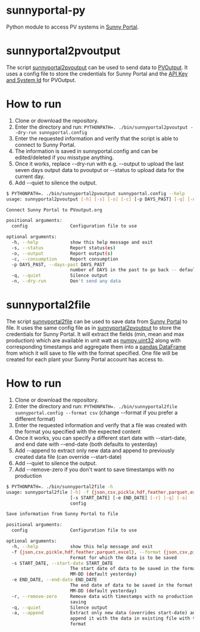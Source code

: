 # sunnyportal-py
Python module to access PV systems in [Sunny Portal](https://www.sunnyportal.com/).

# sunnyportal2pvoutput
The script [sunnyportal2pvoutput](bin/sunnyportal2pvoutput) can be used to send
data to [PVOutput](http://pvoutput.org/). It uses a config file to store the
credentials for Sunny Portal and the
[API Key and System Id](http://pvoutput.org/account.jsp) for PVOutput.

# How to run
1. Clone or download the repository.
2. Enter the directory and run: 
    ```PYTHONPATH=. ./bin/sunnyportal2pvoutput --dry-run sunnyportal.config```
3. Enter the requested information and verify that the script is able to connect to Sunny Portal.
4. The information is saved in sunnyportal.config and can be edited/deleted if you misstype anything.
5. Once it works, replace --dry-run with e.g. --output to upload the last seven days output data to pvoutput or --status to upload data for the current day.
6. Add --quiet to silence the output.

```sh
$ PYTHONPATH=. ./bin/sunnyportal2pvoutput sunnyportal.config --help
usage: sunnyportal2pvoutput [-h] [-s] [-o] [-c] [-p DAYS_PAST] [-q] [-n] config

Connect Sunny Portal to PVoutput.org

positional arguments:
  config                Configuration file to use

optional arguments:
  -h, --help            show this help message and exit
  -s, --status          Report status(es)
  -o, --output          Report output(s)
  -c, --consumption     Report consumption
  -p DAYS_PAST, --days-past DAYS_PAST
                        number of DAYS in the past to go back -- default: 0 (today only)
  -q, --quiet           Silence output
  -n, --dry-run         Don't send any data
```


# sunnyportal2file
The script [sunnyportal2file](bin/sunnyportal2file) can be used to save data from [Sunny Portal](https://www.sunnyportal.com/) to file.
It uses the same config file as in [sunnyportal2pvoutput](bin/sunnyportal2pvoutput) to store the credentials
for Sunny Portal. It will extract the fields (min, mean and max production) which
 are available in unit watt as [numpy.uint32](https://numpy.org/devdocs/user/basics.types.html) along with corresponding timestamps
 and aggregate them into a [pandas DataFrame](https://pandas.pydata.org/pandas-docs/stable/reference/api/pandas.DataFrame.html) from which it will save to file with
 the format specified. One file will be created for each plant your Sunny Portal
 account has access to.

# How to run
1. Clone or download the repository.
2. Enter the directory and run:
    ```PYTHONPATH=. ./bin/sunnyportal2file sunnyportal.config --format csv``` (change --format if you prefer a different format)
3. Enter the requested information and verify that a file was created with the format you specified with the expected content
4. Once it works, you can specify a different start date with --start-date, and end date with --end-date (both defaults to yesterday)
5. Add --append to extract only new data and append to previously created data file (can override --start-date)
6. Add --quiet to silence the output.
8. Add --remove-zero if you don't want to save timestamps with no production

```sh
$ PYTHONPATH=. ./bin/sunnyportal2file -h
usage: sunnyportal2file [-h] -f {json,csv,pickle,hdf,feather,parquet,excel}
                        [-s START_DATE] [-e END_DATE] [-r] [-q] [-a]
                        config

Save information from Sunny Portal to file

positional arguments:
  config                Configuration file to use

optional arguments:
  -h, --help            show this help message and exit
  -f {json,csv,pickle,hdf,feather,parquet,excel}, --format {json,csv,pickle,hdf,feather,parquet,excel}
                        Format for which the data is to be saved
  -s START_DATE, --start-date START_DATE
                        The start date of data to be saved in the format YYYY-
                        MM-DD (default yesterday)
  -e END_DATE, --end-date END_DATE
                        The end date of data to be saved in the format YYYY-
                        MM-DD (default yesterday)
  -r, --remove-zero     Remove data with timestamps with no production before
                        saving
  -q, --quiet           Silence output
  -a, --append          Extract only new data (overrides start-date) and
                        append it with the data in existing file with the same
                        format
```
